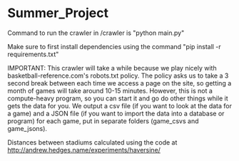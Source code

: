 # Summer_Project

Command to run the crawler in /crawler is "python main.py"

Make sure to first install dependencies using the command "pip install -r requirements.txt"

IMPORTANT: This crawler will take a while because we play nicely with basketball-reference.com's robots.txt policy. The policy asks us to take a 3 second break between each time we access a page on the site, so getting a month of games will take around 10-15 minutes. However, this is not a compute-heavy program, so you can start it and go do other things while it gets the data for you. We output a csv file (if you want to look at the data for a game) and a JSON file (if you want to import the data into a database or program) for each game, put in separate folders (game_csvs and game_jsons).

Distances between stadiums calculated using the code at http://andrew.hedges.name/experiments/haversine/
